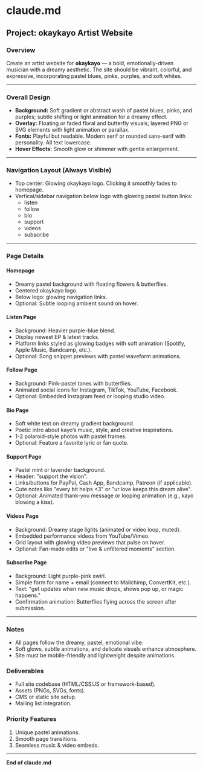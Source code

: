 # claude.md

## Project: okaykayo Artist Website

### Overview
Create an artist website for **okaykayo** — a bold, emotionally-driven musician with a dreamy aesthetic.
The site should be vibrant, colorful, and expressive, incorporating pastel blues, pinks, purples, and soft whites.

---

### Overall Design
- **Background:** Soft gradient or abstract wash of pastel blues, pinks, and purples; subtle shifting or light animation for a dreamy effect.
- **Overlay:** Floating or faded floral and butterfly visuals; layered PNG or SVG elements with light animation or parallax.
- **Fonts:** Playful but readable. Modern serif or rounded sans-serif with personality. All text lowercase.
- **Hover Effects:** Smooth glow or shimmer with gentle enlargement.

---

### Navigation Layout (Always Visible)
- Top center: Glowing okaykayo logo. Clicking it smoothly fades to homepage.
- Vertical/sidebar navigation below logo with glowing pastel button links:
  - listen
  - follow
  - bio
  - support
  - videos
  - subscribe

---

### Page Details

#### Homepage
- Dreamy pastel background with floating flowers & butterflies.
- Centered okaykayo logo.
- Below logo: glowing navigation links.
- Optional: Subtle looping ambient sound on hover.

#### Listen Page
- Background: Heavier purple-blue blend.
- Display newest EP & latest tracks.
- Platform links styled as glowing badges with soft animation (Spotify, Apple Music, Bandcamp, etc.).
- Optional: Song snippet previews with pastel waveform animations.

#### Follow Page
- Background: Pink-pastel tones with butterflies.
- Animated social icons for Instagram, TikTok, YouTube, Facebook.
- Optional: Embedded Instagram feed or looping studio video.

#### Bio Page
- Soft white text on dreamy gradient background.
- Poetic intro about kayo’s music, style, and creative inspirations.
- 1-2 polaroid-style photos with pastel frames.
- Optional: Feature a favorite lyric or fan quote.

#### Support Page
- Pastel mint or lavender background.
- Header: "support the vision".
- Links/buttons for PayPal, Cash App, Bandcamp, Patreon (if applicable).
- Cute notes like "every bit helps <3" or "ur love keeps this dream alive".
- Optional: Animated thank-you message or looping animation (e.g., kayo blowing a kiss).

#### Videos Page
- Background: Dreamy stage lights (animated or video loop, muted).
- Embedded performance videos from YouTube/Vimeo.
- Grid layout with glowing video previews that pulse on hover.
- Optional: Fan-made edits or "live & unfiltered moments" section.

#### Subscribe Page
- Background: Light purple-pink swirl.
- Simple form for name + email (connect to Mailchimp, ConvertKit, etc.).
- Text: "get updates when new music drops, shows pop up, or magic happens."
- Confirmation animation: Butterflies flying across the screen after submission.

---

### Notes
- All pages follow the dreamy, pastel, emotional vibe.
- Soft glows, subtle animations, and delicate visuals enhance atmosphere.
- Site must be mobile-friendly and lightweight despite animations.

### Deliverables
- Full site codebase (HTML/CSS/JS or framework-based).
- Assets (PNGs, SVGs, fonts).
- CMS or static site setup.
- Mailing list integration.

### Priority Features
1. Unique pastel animations.
2. Smooth page transitions.
3. Seamless music & video embeds.

---

**End of claude.md**